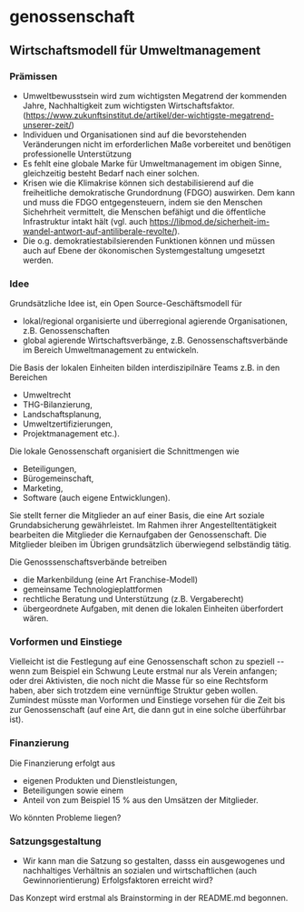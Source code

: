 # genossenschaft
## Wirtschaftsmodell für Umweltmanagement

### Prämissen
* Umweltbewusstsein wird zum wichtigsten Megatrend der kommenden Jahre, Nachhaltigkeit zum wichtigsten Wirtschaftsfaktor.(https://www.zukunftsinstitut.de/artikel/der-wichtigste-megatrend-unserer-zeit/)
* Individuen und Organisationen sind auf die bevorstehenden Veränderungen nicht im erforderlichen Maße vorbereitet und benötigen professionelle Unterstützung
* Es fehlt eine globale Marke für Umweltmanagement im obigen Sinne, gleichzeitig besteht Bedarf nach einer solchen.
* Krisen wie die Klimakrise können sich destabilisierend auf die freiheitliche demokratische Grundordnung (FDGO) auswirken. Dem kann und muss die FDGO entgegensteuern, indem sie den Menschen Sichehrheit vermittelt, die Menschen befähigt und die öffentliche Infrastruktur intakt hält (vgl. auch https://libmod.de/sicherheit-im-wandel-antwort-auf-antiliberale-revolte/). 
* Die o.g. demokratiestabilsierenden Funktionen können und müssen auch auf Ebene der ökonomischen Systemgestaltung umgesetzt werden.

### Idee

Grundsätzliche Idee ist, ein Open Source-Geschäftsmodell für
* lokal/regional organisierte und überregional agierende Organisationen, z.B. Genossenschaften 
* global agierende Wirtschaftsverbänge, z.B. Genossenschaftsverbände
im Bereich Umweltmanagement zu entwickeln. 

Die Basis der lokalen Einheiten bilden interdiszipilnäre Teams z.B. in den Bereichen

* Umweltrecht
* THG-Bilanzierung,
* Landschaftsplanung,
* Umweltzertifizierungen,
* Projektmanagement etc.).

Die lokale Genossenschaft organisiert die Schnittmengen wie

* Beteiligungen,
* Bürogemeinschaft,
* Marketing,
* Software (auch eigene Entwicklungen).

Sie stellt ferner die Mitglieder an auf einer Basis, die eine Art soziale Grundabsicherung gewährleistet. Im Rahmen ihrer Angestelltentätigkeit bearbeiten die Mitglieder die Kernaufgaben der Genossenschaft. Die Mitglieder bleiben im Übrigen grundsätzlich überwiegend selbständig tätig.

Die Genosssenschaftsverbände betreiben 
* die Markenbildung (eine Art Franchise-Modell)
* gemeinsame Technologieplattformen
* rechtliche Beratung und Unterstützung (z.B. Vergaberecht)
* übergeordnete Aufgaben, mit denen die lokalen Einheiten überfordert wären.

### Vorformen und Einstiege
Vielleicht ist die Festlegung auf eine Genossenschaft schon zu speziell -- wenn zum Beispiel ein Schwung Leute erstmal nur als Verein anfangen; oder drei Aktivisten, die noch nicht die Masse für so eine Rechtsform haben, aber sich trotzdem eine vernünftige Struktur geben wollen. Zumindest müsste man Vorformen und Einstiege vorsehen für die Zeit bis zur Genossenschaft (auf eine Art, die dann gut in eine solche überführbar ist).

### Finanzierung
Die Finanzierung erfolgt aus

* eigenen Produkten und Dienstleistungen,
* Beteiligungen sowie einem
* Anteil von zum Beispiel 15 % aus den Umsätzen der Mitglieder.

Wo könnten Probleme liegen?

### Satzungsgestaltung
* Wir kann man die Satzung so gestalten, dasss ein ausgewogenes und nachhaltiges Verhältnis an sozialen und wirtschaftlichen (auch  Gewinnorientierung) Erfolgsfaktoren erreicht wird?

Das Konzept wird erstmal als Brainstorming in der README.md begonnen.
